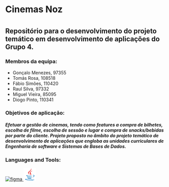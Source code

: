 <h1>Cinemas Noz<h1>
<h2 align="left">Repositório para o desenvolvimento do projeto temático em desenvolvimento de aplicações do Grupo 4.</h2>

<h3 align="left">Membros da equipa:</h3>
<ul align="left">
  <li>Gonçalo Menezes, 97355
  <li>Tomás Rosa, 108518
   <li>Fábio Simões, 110420 
     <li>Raul Silva, 97332
       <li>Miguel Vieira, 85095
         <li>Diogo Pinto, 110341
</ul>

<h3 align="left">Objetivos de aplicação: </h3>
  <h5>Efetuar a gestão de cinemas, tendo como features a compra de bilhetes, escolha de filme, escolha de sessão e lugar e compra de snacks/bebidas por parte do cliente. Projeto proposto no âmbito do projeto temático de desenvolvimento de aplicações que engloba as unidades curriculares de Engenharia de software e Sistemas de Bases de Dados.</h5>
<h3 align="left">Languages and Tools:</h3>
<p align="left"> <a href="https://www.figma.com/" target="_blank" rel="noreferrer"> <img src="https://www.vectorlogo.zone/logos/figma/figma-icon.svg" alt="figma" width="40" height="40"/> </a> <a href="https://www.java.com" target="_blank" rel="noreferrer"> <img src="https://raw.githubusercontent.com/devicons/devicon/master/icons/java/java-original.svg" alt="java" width="40" height="40"/> </a> </p>
